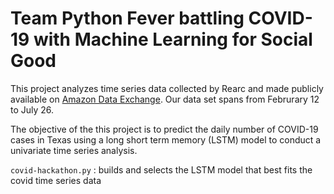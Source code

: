 # Team Python Fever battling COVID-19 with Machine Learning for Social Good

This project analyzes time series data collected by Rearc and made publicly available on [Amazon Data Exchange](https://aws.amazon.com/marketplace/pp/prodview-jmb464qw2yg74?qid=1585594883027&sr=0-1&ref_=srh_res_product_title). Our data set spans from Februrary 12 to July 26.

The objective of the this project is to predict the daily number of COVID-19 cases in Texas using a long short term memory (LSTM) model to conduct a univariate time series analysis.

`covid-hackathon.py` : builds and selects the LSTM model that best fits the covid time series data